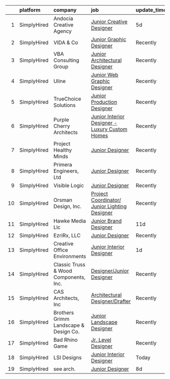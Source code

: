 

|    | platform    | company                               | job                                                                                                                                                        | update_time   | location             |
|---:|:------------|:--------------------------------------|:-----------------------------------------------------------------------------------------------------------------------------------------------------------|:--------------|:---------------------|
|  1 | SimplyHired | Andocia Creative Agency               | [Junior Creative Designer](https://www.simplyhired.com/job/Okb1t-tNYFqi6ahHHvUSlIRamD6kQf41iotB_tQPKr9cJV4yYjnQRw?q=junior+designer)                       | 5d            | Pittsburgh, PA       |
|  2 | SimplyHired | VIDA & Co                             | [Junior Graphic Designer](https://www.simplyhired.com/job/MFPj8k072KQoOklLnzZX62SSDUt874VJvAIMYe7BV9YcLgG-2mzfvA?q=junior+designer)                        | Recently      | Remote               |
|  3 | SimplyHired | VBA Consulting Group                  | [Junior Architectural Designer](https://www.simplyhired.com/job/9k76YHaGLxj4m6fDd2aFQqupE54Vqe--LBfAsRStV3bEv5lheHFkkQ?q=junior+designer)                  | Recently      | Glendale, CA         |
|  4 | SimplyHired | Uline                                 | [Junior Web Graphic Designer](https://www.simplyhired.com/job/nyLcyojSgpeXiCE8AwPi0NaBb8mSc-pc-k7s7qVzEVf_aHy-d748UA?q=junior+designer)                    | Recently      | Pleasant Prairie, WI |
|  5 | SimplyHired | TrueChoice Solutions                  | [Junior Production Designer](https://www.simplyhired.com/job/iKu2jQ9bSeo2NlsuFx9C1SgklBVtXcyWTT3Kob4_-oPTf-OrSra3ZQ?q=junior+designer)                     | Recently      | Remote               |
|  6 | SimplyHired | Purple Cherry Architects              | [Junior Interior Designer - Luxury Custom Homes](https://www.simplyhired.com/job/SvAoJbZxgcFwF-Ki-Ono8CmRZfUdaHbG6hd8-145sKIFM11v6GH4Lg?q=junior+designer) | Recently      | Annapolis, MD        |
|  7 | SimplyHired | Project Healthy Minds                 | [Junior Designer](https://www.simplyhired.com/job/2Gi76T-wr8RSdfSGfu3-nkcaCvwpSY0dJsDqeq_Lv1VO4vtt5M1dLw?q=junior+designer)                                | Recently      | New York, NY         |
|  8 | SimplyHired | Primera Engineers, Ltd                | [Junior Designer](https://www.simplyhired.com/job/IvFtWY0BOITU9Zn98aj4K4aUsQj0rb5ibgokXHpOPWtA1nckLI5yHA?q=junior+designer)                                | Recently      | Chicago, IL          |
|  9 | SimplyHired | Visible Logic                         | [Junior Designer](https://www.simplyhired.com/job/o2W2V22tKeMATIvK_uDu8QNht9178kffkGYX_k7SK847Y_yZ0Etiyw?q=junior+designer)                                | Recently      | Remote               |
| 10 | SimplyHired | Orsman Design, Inc.                   | [Project Coordinator/ Junior Lighting Designer](https://www.simplyhired.com/job/qeQqXzlfGbdfRBO0FwavW7yHx-gXlxjpMQ_3AE20XIiM4fiojX-q9Q?q=junior+designer)  | Recently      | Southampton, NY      |
| 11 | SimplyHired | Hawke Media Llc                       | [Junior Brand Designer](https://www.simplyhired.com/job/Kig4Kcv4kRidwqamm6EOq4JhENnTLykXOhp3DT2pRGXZDuM2bAbZNA?q=junior+designer)                          | 11d           | Remote               |
| 12 | SimplyHired | EzriRx, LLC                           | [Junior Designer](https://www.simplyhired.com/job/1knJ8YHFKokFN5PYbYkh1RdC0beohgmol5V9xV95C2cCb0B1AxM7YQ?q=junior+designer)                                | Recently      | Remote               |
| 13 | SimplyHired | Creative Office Environments          | [Junior Interior Designer](https://www.simplyhired.com/job/Q0SF4OXsvGE6RN-k18GkPXzxOMVqhtzgTvaQFMuWdDOUHDotJqFBOQ?q=junior+designer)                       | 1d            | Ashland, VA          |
| 14 | SimplyHired | Classic Truss & Wood Components, Inc. | [Designer/Junior Designer](https://www.simplyhired.com/job/FGqsakCnujAqK9zJ0Rb0LjxcM6RXSGOEWIGiN4Zx0Ovay5aTpq7k7Q?q=junior+designer)                       | Recently      | Clarksville, IN      |
| 15 | SimplyHired | CAS Architects, Inc                   | [Architectural Designer/Drafter](https://www.simplyhired.com/job/JwRbg44VbkBjGuD5hKITxfb-AKrFfh4QWaKtoAq1tM3HSnuwoSLeWw?q=junior+designer)                 | Recently      | Mountain View, CA    |
| 16 | SimplyHired | Brothers Grimm Landscape & Design Co. | [Junior Landscape Designer](https://www.simplyhired.com/job/_6RzTJ8-alNsJaTRTD3xwrQ6O2EDdC4KBEzk8C_Mb0RsfBl-d6GMIw?q=junior+designer)                      | Recently      | Akron, OH            |
| 17 | SimplyHired | Bad Rhino Game                        | [Jr. Level Designer](https://www.simplyhired.com/job/3ej1FRjYwyAEjSHtafOh79pACCJ1aryV_O-jtaeotnBQQbZ0UhnmoA?q=junior+designer)                             | Recently      | Remote               |
| 18 | SimplyHired | LSI Designs                           | [Junior Interior Designer](https://www.simplyhired.com/job/kelv7IWC8VfyDAXVDNErBlC8yd3w14XPed7oT5siV_tIP6HnmjINyQ?q=junior+designer)                       | Today         | West Palm Beach, FL  |
| 19 | SimplyHired | see arch.                             | [Junior Designer](https://www.simplyhired.com/job/ag9sEBXm0nxS0r6l25REGVSNkGO_yRFwmnBghGQhe2oUr5Z0TRct0Q?q=junior+designer)                                | 8d            | Remote               |